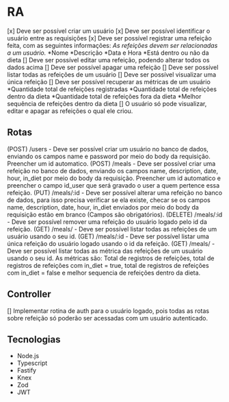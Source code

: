 # RA

[x] Deve ser possível criar um usuário
[x] Deve ser possível identificar o usuário entre as requisições
[x] Deve ser possível registrar uma refeição feita, com as seguintes informações:
    *As refeições devem ser relacionadas a um usuário.*
    *Nome
    *Descrição
    *Data e Hora
    *Está dentro ou não da dieta
[] Deve ser possível editar uma refeição, podendo alterar todos os dados acima
[] Deve ser possível apagar uma refeição
[] Deve ser possível listar todas as refeições de um usuário
[] Deve ser possível visualizar uma única refeição
[] Deve ser possível recuperar as métricas de um usuário
    *Quantidade total de refeições registradas
    *Quantidade total de refeições dentro da dieta
    *Quantidade total de refeições fora da dieta
    *Melhor sequência de refeições dentro da dieta
[] O usuário só pode visualizar, editar e apagar as refeições o qual ele criou.

## Rotas

(POST) /users - Deve ser possível criar um usuário no banco de dados, enviando os campos name e password por meio do body da requisição. Preencher um id automatico.
(POST) /meals - Deve ser possível criar uma refeição no banco de dados, enviando os campos name, description, date, hour, in_diet por meio do body da requisição. Preencher um id automatico e preencher o campo id_user que será gravado o user a quem pertence essa refeição.
(PUT) /meals/:id - Deve ser possível alterar uma refeição no banco de dados, para isso precisa verificar se ela existe, checar se os campos name, description, date, hour, in_diet enviados por meio do body da requisição estão em branco (Campos são obrigatórios).
(DELETE) /meals/:id - Deve ser possível remover uma refeição do usuário logado pelo id da refeição.
(GET) /meals/ - Deve ser possível listar todas as refeições de um usuário usando o seu id.
(GET) /meals/:id - Deve ser possível listar uma única refeição do usuário logado usando o id da refeição.
(GET) /meals/ - Deve ser possível listar todas as métrica das refeições de um usuário usando o seu id. As métricas são: Total de registros de refeições, total de registros de refeições com in_diet = true, total de registros de refeições com in_diet = false e melhor sequencia de refeições dentro da dieta.

## Controller

[] Implementar rotina de auth para o usuário logado, pois todas as rotas sobre refeição só poderão ser acessadas com um usuário autenticado.

## Tecnologias

- Node.js
- Typescript
- Fastify
- Knex
- Zod
- JWT
